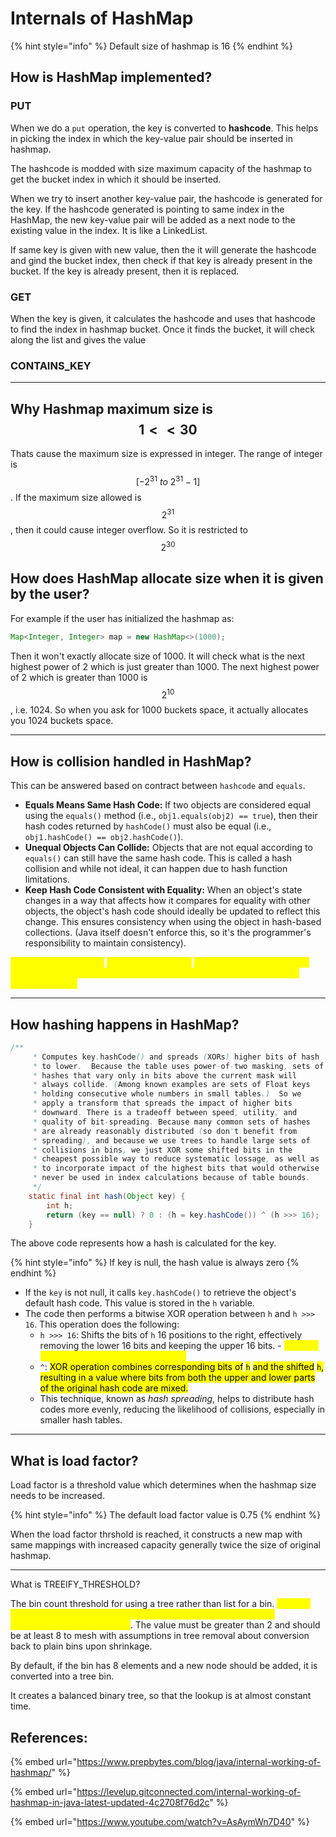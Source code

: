 # Internals of HashMap

{% hint style="info" %}
Default size of hashmap is 16
{% endhint %}

## How is HashMap implemented?

### PUT

When we do a `put` operation, the key is converted to **hashcode**. This helps in picking the index in which the key-value pair should be inserted in hashmap.

The hashcode is modded with size maximum capacity of the hashmap to get the bucket index in which it should be inserted.

When we try to insert another key-value pair, the hashcode is generated for the key. If the hashcode generated is pointing to same index in the HashMap, the new key-value pair will be added as a next node to the existing value in the index. It is like a LinkedList.

If same key is given with new value, then the it will generate the hashcode and gind the bucket index, then check if that key is already present in the bucket. If the key is already present, then it is replaced.

### GET

When the key is given, it calculates the hashcode and uses that hashcode to find the index in hashmap bucket. Once it finds the bucket, it will check along the list and gives the value

### CONTAINS\_KEY

***

## Why Hashmap maximum size is $$1 << 30$$

Thats cause the maximum size is expressed in integer. The range of integer is $$[-2^{31}\: to \: 2^{31} - 1]$$. If the maximum size allowed is $$2^{31}$$, then it could cause integer overflow. So it is restricted to $$2^{30}$$

## How does HashMap allocate size when it is given by the user?

For example if the user has initialized the hashmap as:

```java
Map<Integer, Integer> map = new HashMap<>(1000);
```

Then it won't exactly allocate size of 1000. It will check what is the next highest power of 2 which is just greater than 1000. The next highest power of 2 which is greater than 1000 is $$2^{10}$$, i.e. 1024. So when you ask for 1000 buckets space, it actually allocates you 1024 buckets space.

***

## How is collision handled in HashMap?

This can be answered based on contract between `hashcode` and `equals`.&#x20;

* **Equals Means Same Hash Code:** If two objects are considered equal using the `equals()` method (i.e., `obj1.equals(obj2) == true`), then their hash codes returned by `hashCode()` must also be equal (i.e., `obj1.hashCode() == obj2.hashCode()`).
* **Unequal Objects Can Collide:** Objects that are not equal according to `equals()` can still have the same hash code. This is called a hash collision and while not ideal, it can happen due to hash function limitations.
* **Keep Hash Code Consistent with Equality:** When an object's state changes in a way that affects how it compares for equality with other objects, the object's hash code should ideally be updated to reflect this change. This ensures consistency when using the object in hash-based collections. (Java itself doesn't enforce this, so it's the programmer's responsibility to maintain consistency).

<mark style="color:yellow;">When collision occurs,</mark> <mark style="color:yellow;"></mark><mark style="color:yellow;">**concept of chaining**</mark> <mark style="color:yellow;"></mark><mark style="color:yellow;">is used. In the bin, new key-value map is chained i.e.  appended as next node to the key-value pair already present.</mark>&#x20;

***

## How hashing happens in HashMap?

```java
/**
     * Computes key.hashCode() and spreads (XORs) higher bits of hash
     * to lower.  Because the table uses power-of-two masking, sets of
     * hashes that vary only in bits above the current mask will
     * always collide. (Among known examples are sets of Float keys
     * holding consecutive whole numbers in small tables.)  So we
     * apply a transform that spreads the impact of higher bits
     * downward. There is a tradeoff between speed, utility, and
     * quality of bit-spreading. Because many common sets of hashes
     * are already reasonably distributed (so don't benefit from
     * spreading), and because we use trees to handle large sets of
     * collisions in bins, we just XOR some shifted bits in the
     * cheapest possible way to reduce systematic lossage, as well as
     * to incorporate impact of the highest bits that would otherwise
     * never be used in index calculations because of table bounds.
     */
    static final int hash(Object key) {
        int h;
        return (key == null) ? 0 : (h = key.hashCode()) ^ (h >>> 16);
    }
```

The above code represents how a hash is calculated for the key.&#x20;

{% hint style="info" %}
If key is null, the hash value is always zero
{% endhint %}

* If the `key` is not null, it calls `key.hashCode()` to retrieve the object's default hash code. This value is stored in the `h` variable.
* The code then performs a bitwise XOR operation between `h` and `h >>> 16`. This operation does the following:
  * `h >>> 16`: Shifts the bits of `h` 16 positions to the right, effectively removing the lower 16 bits and keeping the upper 16 bits. - <mark style="color:yellow;">Gets the 16 MOST RIGHT SIGNIFICANT BITS</mark>
  * `^`: <mark style="background-color:yellow;">XOR operation combines corresponding bits of</mark> <mark style="background-color:yellow;"></mark><mark style="background-color:yellow;">`h`</mark> <mark style="background-color:yellow;"></mark><mark style="background-color:yellow;">and the shifted</mark> <mark style="background-color:yellow;"></mark><mark style="background-color:yellow;">`h`</mark><mark style="background-color:yellow;">, resulting in a value where bits from both the upper and lower parts of the original hash code are mixed.</mark>
  * This technique, known as _hash spreading_, helps to distribute hash codes more evenly, reducing the likelihood of collisions, especially in smaller hash tables.

***

## What is load factor?

Load factor is a threshold value which determines when the hashmap size needs to be increased.

{% hint style="info" %}
The default load factor value is 0.75
{% endhint %}

When the load factor thrshold is reached, it constructs a new map with same mappings with increased capacity generally twice the size of original hashmap.

***

What is TREEIFY\_THRESHOLD?

The bin count threshold for using a tree rather than list for a bin. <mark style="color:yellow;">Bins are converted to trees when adding an element to a bin with at least TREEIFY\_THRESHOLD nodes</mark>. The value must be greater than 2 and should be at least 8 to mesh with assumptions in tree removal about conversion back to plain bins upon shrinkage.

By default, if the bin has 8 elements and a new node should be added, it is converted into a tree bin.

It creates a balanced binary tree, so that the lookup is at almost constant time.&#x20;

## References:

{% embed url="https://www.prepbytes.com/blog/java/internal-working-of-hashmap/" %}

{% embed url="https://levelup.gitconnected.com/internal-working-of-hashmap-in-java-latest-updated-4c2708f76d2c" %}

{% embed url="https://www.youtube.com/watch?v=AsAymWn7D40" %}
